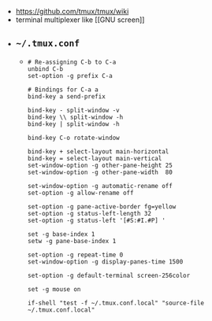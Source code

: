- https://github.com/tmux/tmux/wiki
- terminal multiplexer like [[GNU screen]]
- ## `~/.tmux.conf`
	- ``` 
	  # Re-assigning C-b to C-a
	  unbind C-b
	  set-option -g prefix C-a
	  
	  # Bindings for C-a a
	  bind-key a send-prefix
	  
	  bind-key - split-window -v
	  bind-key \\ split-window -h
	  bind-key | split-window -h
	  
	  bind-key C-o rotate-window
	  
	  bind-key + select-layout main-horizontal
	  bind-key = select-layout main-vertical
	  set-window-option -g other-pane-height 25
	  set-window-option -g other-pane-width  80
	  
	  set-window-option -g automatic-rename off
	  set-option -g allow-rename off
	  
	  set-option -g pane-active-border fg=yellow
	  set-option -g status-left-length 32
	  set-option -g status-left '[#S:#I.#P] '
	  
	  set -g base-index 1
	  setw -g pane-base-index 1
	  
	  set-option -g repeat-time 0
	  set-window-option -g display-panes-time 1500
	  
	  set-option -g default-terminal screen-256color
	  
	  set -g mouse on
	  
	  if-shell "test -f ~/.tmux.conf.local" "source-file ~/.tmux.conf.local"
	  
	  
	  ```